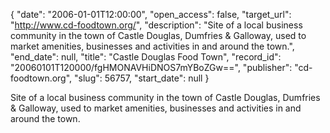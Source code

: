 {
  "date": "2006-01-01T12:00:00", 
  "open_access": false, 
  "target_url": "http://www.cd-foodtown.org/", 
  "description": "Site of a local business community in the town of Castle Douglas, Dumfries & Galloway, used to market amenities, businesses and activities in and around the town.", 
  "end_date": null, 
  "title": "Castle Douglas Food Town", 
  "record_id": "20060101T120000/fgHMONAVHiDNOS7mYBoZGw==", 
  "publisher": "cd-foodtown.org", 
  "slug": 56757, 
  "start_date": null
}

Site of a local business community in the town of Castle Douglas, Dumfries & Galloway, used to market amenities, businesses and activities in and around the town.